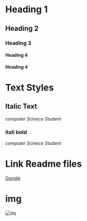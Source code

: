 # Heading 1
## Heading 2
### Heading 3
#### Heading 4
##### Heading 4

# Text Styles
## Italic Text
*computer Scinece Student*

### itali bold
*computer Scinece Student*
# Link Readme files
[Google]("www.google.com")
# img
![dq]("dq.jpg.jpg")


